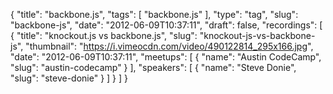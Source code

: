 {
  "title": "backbone.js",
  "tags": [
    "backbone.js"
  ],
  "type": "tag",
  "slug": "backbone-js",
  "date": "2012-06-09T10:37:11",
  "draft": false,
  "recordings": [
    {
      "title": "knockout.js vs backbone.js",
      "slug": "knockout-js-vs-backbone-js",
      "thumbnail": "https://i.vimeocdn.com/video/490122814_295x166.jpg",
      "date": "2012-06-09T10:37:11",
      "meetups": [
        {
          "name": "Austin CodeCamp",
          "slug": "austin-codecamp"
        }
      ],
      "speakers": [
        {
          "name": "Steve Donie",
          "slug": "steve-donie"
        }
      ]
    }
  ]
}